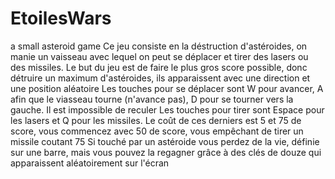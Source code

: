 # EtoilesWars
a small asteroid game
Ce jeu consiste en la déstruction d'astéroides, on manie un vaisseau avec lequel on peut se déplacer et tirer des lasers ou des missiles.
Le but du jeu est de faire le plus gros score possible, donc détruire un maximum d'astéroides, ils apparaissent avec une direction et une position aléatoire
Les touches pour se déplacer sont W pour avancer, A afin que le viasseau tourne (n'avance pas), D pour se tourner vers la gauche. Il est impossible de reculer
Les touches pour tirer sont Espace pour les lasers et Q pour les missiles. Le coût de ces derniers est 5 et 75 de score, vous commencez avec 50 de score, vous empêchant de tirer un missile coutant 75 
Si touché par un astéroide vous perdez de la vie, définie sur une barre, mais vous pouvez la regagner grâce à des clés de douze qui apparaissent aléatoirement sur l'écran 